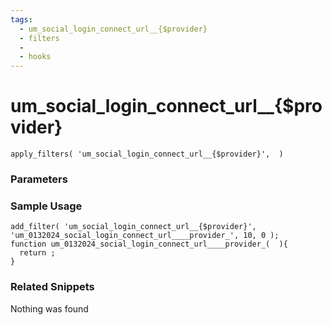 ```yaml
---
tags: 
  - um_social_login_connect_url__{$provider}
  - filters
  - 
  - hooks
---
```

# um\_social\_login\_connect\_url\_\_{$provider}

``` php:no-line-numbers
apply_filters( 'um_social_login_connect_url__{$provider}',  )
```
<div class='hook-sep'></div>

### Parameters

<div class='hook-sep'></div>



### Sample Usage

``` php:no-line-numbers
add_filter( 'um_social_login_connect_url__{$provider}', 'um_0132024_social_login_connect_url____provider_', 10, 0 );
function um_0132024_social_login_connect_url____provider_(  ){
  return ;
}
```
<div class='hook-sep'></div>



### Related Snippets

Nothing was found

